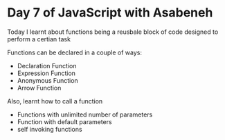 # Day 7 of JavaScript with Asabeneh
Today I learnt about functions being  a reusbale block of code designed to perform a certian task

Functions can be declared in a couple of ways:
- Declaration Function
- Expression Function
- Anonymous Function
- Arrow Function

Also, learnt how to call a function
- Functions with unlimited number of parameters
- Function with default parameters
- self invoking functions
